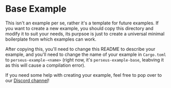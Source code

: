 # Base Example

This isn't an example per se, rather it's a template for future examples. If you want to create a new example, you should copy this directory and modify it to suit your needs, its purpsoe is just to create a universal minimal boilerplate from which examples can work.

After copying this, you'll need to change this README to describe your example, and you'll need to change the name of your example in `Cargo.toml` to `perseus-example-<name>` (right now, it's `perseus-example-base`, leabving it as this will cause a compilation error).

If you need some help with creating your example, feel free to pop over to our [Discord channel](https://discord.com/invite/GNqWYWNTdp)!
